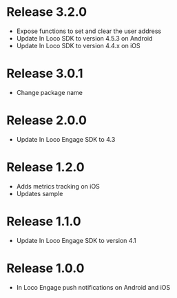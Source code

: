 Release 3.2.0
===
- Expose functions to set and clear the user address
- Update In Loco SDK to version 4.5.3 on Android
- Update In Loco SDK to version 4.4.x on iOS

Release 3.0.1
===
- Change package name

Release 2.0.0
===
- Update In Loco Engage SDK to 4.3

Release 1.2.0
===
- Adds metrics tracking on iOS
- Updates sample

Release 1.1.0
===
- Update In Loco Engage SDK to version 4.1

Release 1.0.0
===
- In Loco Engage push notifications on Android and iOS

